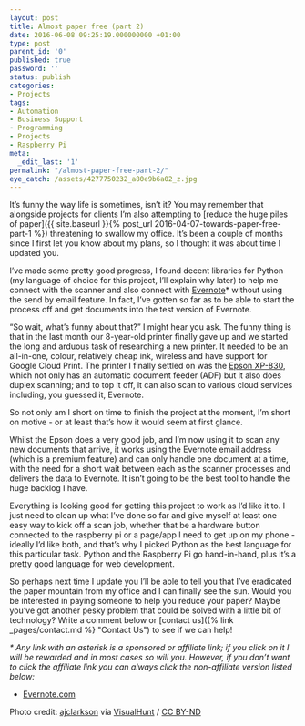 ```yaml
---
layout: post
title: Almost paper free (part 2)
date: 2016-06-08 09:25:19.000000000 +01:00
type: post
parent_id: '0'
published: true
password: ''
status: publish
categories:
- Projects
tags:
- Automation
- Business Support
- Programming
- Projects
- Raspberry Pi
meta:
  _edit_last: '1'
permalink: "/almost-paper-free-part-2/"
eye_catch: /assets/4277750232_a80e9b6a02_z.jpg
---
```

It’s funny the way life is sometimes, isn’t it? You may remember that alongside projects for clients I’m also attempting to [reduce the huge piles of paper]({{ site.baseurl }}{% post_url 2016-04-07-towards-paper-free-part-1 %}) threatening to swallow my office. It’s been a couple of months since I first let you know about my plans, so I thought it was about time I updated you.

<!--more-->

I’ve made some pretty good progress, I found decent libraries for Python (my language of choice for this project, I’ll explain why later) to help me connect with the scanner and also connect with [Evernote](https://evernote.com/upgrade/?tier=premium&amp;origin=ebcc&amp;offer=cc_dlumm)* without using the send by email feature. In fact, I’ve gotten so far as to be able to start the process off and get documents into the test version of Evernote.

“So wait, what’s funny about that?” I might hear you ask. The funny thing is that in the last month our 8-year-old printer finally gave up and we started the long and arduous task of researching a new printer. It needed to be an all-in-one, colour, relatively cheap ink, wireless and have support for Google Cloud Print. The printer I finally settled on was the [Epson XP-830](https://www.epson.co.uk/products/printers/inkjet-printers/consumer/expression-premium-xp-830), which not only has an automatic document feeder (ADF) but it also does duplex scanning; and to top it off, it can also scan to various cloud services including, you guessed it, Evernote.

So not only am I short on time to finish the project at the moment, I’m short on motive - or at least that’s how it would seem at first glance.

Whilst the Epson does a very good job, and I’m now using it to scan any new documents that arrive, it works using the Evernote email address (which is a premium feature) and can only handle one document at a time, with the need for a short wait between each as the scanner processes and delivers the data to Evernote. It isn’t going to be the best tool to handle the huge backlog I have.

Everything is looking good for getting this project to work as I’d like it to. I just need to clean up what I’ve done so far and give myself at least one easy way to kick off a scan job, whether that be a hardware button connected to the raspberry pi or a page/app I need to get up on my phone - ideally I’d like both, and that’s why I picked Python as the best language for this particular task. Python and the Raspberry Pi go hand-in-hand, plus it’s a pretty good language for web development.

So perhaps next time I update you I’ll be able to tell you that I’ve eradicated the paper mountain from my office and I can finally see the sun. Would you be interested in paying someone to help you reduce your paper? Maybe you’ve got another pesky problem that could be solved with a little bit of technology? Write a comment below or [contact us]({% link _pages/contact.md %} "Contact Us") to see if we can help!

_* Any link with an asterisk is a sponsored or affiliate link; if you click on it I will be rewarded and in most cases so will you. However, if you don’t want to click the affiliate link you can always click the non-affiliate version listed below:_

* [Evernote.com](https://evernote.com/)

Photo credit: [ajclarkson](https://www.flickr.com/photos/ajclarkson/4277750232/) via [VisualHunt](https://visualhunt.com/) / [CC BY-ND](http://creativecommons.org/licenses/by-nd/2.0/)